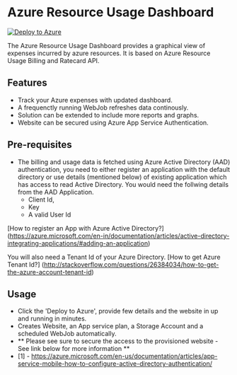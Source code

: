 # Azure Resource Usage Dashboard 
[![Deploy to Azure](http://azuredeploy.net/deploybutton.png)](https://azuredeploy.net/)

The Azure Resource Usage Dashboard provides a graphical view of expenses incurred by azure resources. It is based on Azure Resource Usage Billing and Ratecard API.  


## Features

* Track your Azure expenses with updated dashboard.
* A frequenctly running WebJob refreshes data continously.
* Solution can be extended to include more reports and graphs.
* Website can be secured using Azure App Service Authentication.

## Pre-requisites
* The billing and usage data is fetched using Azure Active Directory (AAD) authentication, you need to either register an application with the default directory
or use details (mentioned below) of existing application which has access to read Active Directory.
You would need the follwing details from the AAD Application.
	* Client Id, 
	* Key
	* A valid User Id

[How to register an App with Azure Active Directory?] (https://azure.microsoft.com/en-in/documentation/articles/active-directory-integrating-applications/#adding-an-application)

You will also need a Tenant Id of your Azure Directory.
[How to get Azure Tenant Id?] (http://stackoverflow.com/questions/26384034/how-to-get-the-azure-account-tenant-id)

## Usage
* Click the 'Deploy to Azure',  provide few details and the website in up and running in minutes.
* Creates Website, an App service plan, a Storage Account and a scheduled WebJob automatically.
* ** Please see sure to secure the access to the provisioned website - See link below for more information **
* [1] - https://azure.microsoft.com/en-us/documentation/articles/app-service-mobile-how-to-configure-active-directory-authentication/
 

